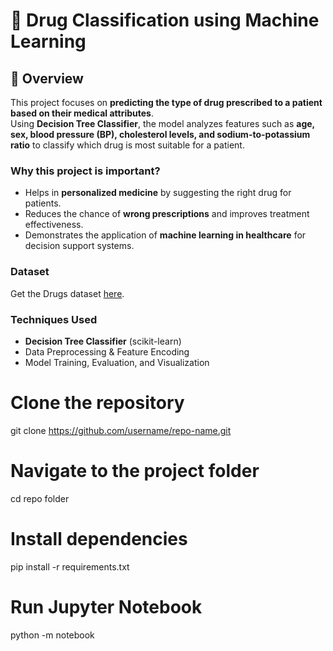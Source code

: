# 💊 Drug Classification using Machine Learning

## 📌 Overview
This project focuses on **predicting the type of drug prescribed to a patient based on their medical attributes**.  
Using **Decision Tree Classifier**, the model analyzes features such as **age, sex, blood pressure (BP), cholesterol levels, and sodium-to-potassium ratio** to classify which drug is most suitable for a patient.  

### Why this project is important?
- Helps in **personalized medicine** by suggesting the right drug for patients.  
- Reduces the chance of **wrong prescriptions** and improves treatment effectiveness.  
- Demonstrates the application of **machine learning in healthcare** for decision support systems.  

### Dataset
Get the Drugs dataset [here](https://www.kaggle.com/datasets/taranomtorabi/drug200).

### Techniques Used
- **Decision Tree Classifier** (scikit-learn)  
- Data Preprocessing & Feature Encoding  
- Model Training, Evaluation, and Visualization  

# Clone the repository
git clone https://github.com/username/repo-name.git

# Navigate to the project folder
cd repo folder

# Install dependencies
pip install -r requirements.txt

# Run Jupyter Notebook
python -m notebook